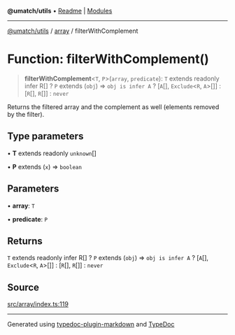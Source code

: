 **@umatch/utils** • [Readme](../../index.md) \| [Modules](../../modules.md)

***

[@umatch/utils](../../modules.md) / [array](../index.md) / filterWithComplement

# Function: filterWithComplement()

> **filterWithComplement**\<`T`, `P`\>(`array`, `predicate`): `T` extends readonly infer R[] ? `P` extends (`obj`) => `obj is infer A` ? [`A`[], `Exclude`\<`R`, `A`\>[]] : [`R`[], `R`[]] : `never`

Returns the filtered array and the complement as well (elements
removed by the filter).

## Type parameters

• **T** extends readonly `unknown`[]

• **P** extends (`x`) => `boolean`

## Parameters

• **array**: `T`

• **predicate**: `P`

## Returns

`T` extends readonly infer R[] ? `P` extends (`obj`) => `obj is infer A` ? [`A`[], `Exclude`\<`R`, `A`\>[]] : [`R`[], `R`[]] : `never`

## Source

[src/array/index.ts:119](https://github.com/umatch-oficial/utils/blob/0b3210d/src/array/index.ts#L119)

***

Generated using [typedoc-plugin-markdown](https://www.npmjs.com/package/typedoc-plugin-markdown) and [TypeDoc](https://typedoc.org/)
